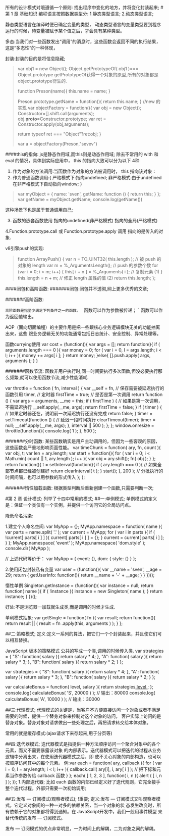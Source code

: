 所有的设计模式对哦遵循一个原则: 找出程序中变化的地方，并将变化封装起来;
#第 1 章 基础知识
编程语言按照数据类型分: 1.静态类型语言; 2.动态类型语言;

静态类型语言在编译时便已确定变量的类型，
动态类型语言的变量类型要到程序运行的时候，待变量被赋予某个值之后，才会具有某种类型。

多态:当我们对一些函数发出“调用”的消息时，这些函数会返回不同的执行结果，这是“多态性”的一种体现，

封装:封装的目的是将信息隐藏;


>var obj1 = new Object();
>Object.getPrototypeOf( obj1 )=== Object.prototype
> getPrototypeOf获得一个对象的原型,所有的对象都是object.prototype衍生的.
>
>
>function Preson(name){
>  this.name = name;
>}
>
>Preson.prototype.getName = function(){
>  return this.name;
>}
> //new 的实现
>var objectFactory = function(){
>   var obj = new Object();
>  Constructor=[].shift.call(arguments);
>  obj.__proto__=Constructor.prototype;
>  var ret = Constructor.apply(obj,arguments);
>
>  return typeof ret === "Object"?ret:obj;
>}
>
>var a = objectFactory(Preson,"sevev")


####this的指向:
js是静态作用域,而this则是动态作用域;
除去不常用的 with 和 eval 的情况，具体到实际应用中， this 的指向大致可以分为以下 4种
1. 作为对象的方法调用:当函数作为对象的方法被调用时， this 指向该对象：
2. 作为普通函数调用:{
  严格模式下:指向undefined;
  非严格模式:由于undefined在非严格模式下自动指向window;
}
>var myObject = {
>  name: 'sven',
>  getName: function () {
>    return this;
>  }
>};
>var getName = myObject.getName;
>console.log(getName())

这种场景下也是属于普通调用自己;

3. 函数的嵌套函数使用
指向的undefined(非严格模式)
指向的全局(严格模式)

4.Function.prototype.call 或 Function.prototype.apply 调用
指向的是传入的对象.


v8引擎push的实现:
>function ArrayPush() {
>var n = TO_UINT32( this.length ); // 被 push 的对象的 length
>var m = %_ArgumentsLength(); // push 的参数个数
>for (var i = 0; i < m; i++) {
>this[ i + n ] = %_Arguments( i ); // 复制元素 (1)
>}
>this.length = n + m; // 修正 length 属性的值 (2)
>return this.length;
>};


####闭包和高阶函数:
#######闭包:闭包并不透彻,网上更多优秀的文章;

#######高阶函数:

`高阶函数是指至少满足下列条件之一的函数。
` 函数可以作为参数被传递；
` 函数可以作为返回值输出。

AOP（面向切面编程）的主要作用是把一些跟核心业务逻辑模块无关的功能抽离出来，这些
跟业务逻辑无关的功能通常包括日志统计、安全控制、异常处理等。


函数currying使用
var cost = (function(){
var args = [];
return function(){
if ( arguments.length === 0 ){
var money = 0;
for ( var i = 0, l = args.length; i < l; i++ ){
money += args[ i ];
}
return money;
}else{
[].push.apply( args, arguments );
}
}


#######函数节流:
函数非用户执行时,同一时间要执行多次函数,但没必要执行那么频繁,就可以使用函数节流,减少性能消耗.


var throttle = function ( fn, interval ) {
var __self = fn, // 保存需要被延迟执行的函数引用
timer, // 定时器
firstTime = true; // 是否是第一次调用
return function () {
var args = arguments,
__me = this;
if ( firstTime ) { // 如果是第一次调用，不需延迟执行
__self.apply(__me, args);
return firstTime = false;
}
if ( timer ) { // 如果定时器还在，说明前一次延迟执行还没有完成
return false;
}
timer = setTimeout(function () { // 延迟一段时间执行
clearTimeout(timer);
timer = null;
__self.apply(__me, args);
}, interval || 500 );
};
};
window.onresize = throttle(function(){
console.log( 1 );
}, 500 );

#######分时函数:
某些函数确实是用户主动调用的，但因为一些客观的原因，这些函数会严重地影响页面性能。
var timeChunk = function( ary, fn, count ){
var obj,
t;
var len = ary.length;
var start = function(){
for ( var i = 0; i < Math.min( count || 1, ary.length ); i++ ){
var obj = ary.shift();
fn( obj );
}
};
return function(){
t = setInterval(function(){
if ( ary.length === 0 ){ // 如果全部节点都已经被创建好
return clearInterval( t );
}
start();
}, 200 ); // 分批执行的时间间隔，也可以用参数的形式传入
};
};


#######惰性加载函数:
根据类型判断后重新创建一个函数,只需要判断一次;


#第 2 章 设计模式:
列举了十四中常用的模式;
##一:单例模式;
单例模式的定义是：保证一个类仅有一个实例，并提供一个访问它的全局访问点。


降低命名污染:

1.建立个人命名空间:
var MyApp = {};
MyApp.namespace = function( name ){
var parts = name.split( '.' );
var current = MyApp;
for ( var i in parts ){
if ( !current[ parts[ i ] ] ){
current[ parts[ i ] ] = {};
}
current = current[ parts[ i ] ];
}
};
MyApp.namespace( 'event' );
MyApp.namespace( 'dom.style' );
console.dir( MyApp );

// 上述代码等价于：
var MyApp = {
event: {},
dom: {
style: {}
}
};

2.使用闭包封装私有变量
var user = (function(){
var __name = 'sven',
__age = 29;
return {
getUserInfo: function(){
return __name + '-' + __age;
}
}
})();


惰性单例
Singleton.getInstance = (function(){
var instance = null;
return function( name ){
if ( !instance ){
instance = new Singleton( name );
}
return instance;
}
})();

好处:不是浏览器一加载就生成类,而是调用的时候才生成.


单利模式抽象:
var getSingle = function( fn ){
  var result;
  return function(){
    return result || ( result = fn .apply(this, arguments ) );
  }
};

##二:策略模式;
定义:定义一系列的算法，把它们一个个封装起来，并且使它们可以相互替换。


JavaScript 版本的策略模式
公共的写成一个类,调用的时候传入类.
var strategies = {
"S": function( salary ){
return salary * 4;
},
"A": function( salary ){
return salary * 3;
},
"B": function( salary ){
return salary * 2;
}
};

var strategies = {
"S": function( salary ){
return salary * 4;
},
"A": function( salary ){
return salary * 3;
},
"B": function( salary ){
return salary * 2;
}
};

var calculateBonus = function( level, salary ){
return strategies[ level ]( salary );
};
console.log( calculateBonus( 'S', 20000 ) ); // 输出：80000
console.log( calculateBonus( 'A', 10000 ) ); // 输出：30000

##三:代理模式;
代理模式的关键是，当客户不方便直接访问一个对象或者不满足需要的时候，提供一个替身对象来控制对这个对象的访问，
客户实际上访问的是替身对象。替身对象对请求做出一些处理之后，再把请求转交给本体对象。

常用的就是缓存模式:(ajax请求下来存起来,用于分页等)

##四:迭代器模式;
迭代器模式是指提供一种方法顺序访问一个聚合对象中的各个元素，而又不需要暴露该对象
的内部表示。迭代器模式可以把迭代的过程从业务逻辑中分离出来，在使用迭代器模式之后，即
使不关心对象的内部构造，也可以按顺序访问其中的每个元素。
例:var each = function( ary, callback ){
for ( var i = 0, l = ary.length; i < l; i++ ){
callback.call( ary[i], i, ary[ i ] ); // 把下标和元素当作参数传给 callback 函数
}
};
each( [ 1, 2, 3 ], function( i, n ){
alert ( [ i, n ] );
});
1.内部迭代器;
比如 each 函数的内部已经定义好了迭代规则，它完全接手整个迭代过程，外部只需要一次初始调用;


##五:发布 — 订阅模式(观察者模式);
!重要;
定义:发布 — 订阅模式又叫观察者模式，它定义对象间的一种一对多的依赖关系，当一个对象的状
态发生改变时，所有依赖于它的对象都将得到通知。在 JavaScript开发中，我们一般用事件模型
来替代传统的发布 — 订阅模式。

发布 — 订阅模式的优点非常明显，一为时间上的解耦，二为对象之间的解耦。